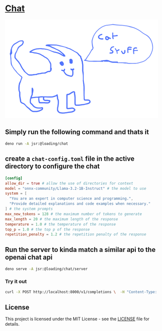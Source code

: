 # [Chat](https://jsr.io/@loading/chat)

![chat](./assets/chat.svg)

## Simply run the following command and thats it

```sh
deno run -A jsr:@loading/chat
```

## create a `chat-config.toml` file in the active directory to configure the chat

```toml
[config]
allow_dir = true # allow the use of directories for context
model = "onnx-community/Llama-3.2-1B-Instruct" # the model to use
system = [
  "You are an expert in computer science and programming.",
  "Provide detailed explanations and code examples when necessary."
] # the system prompts
max_new_tokens = 128 # the maximum number of tokens to generate
max_length = 20 # the maximum length of the response
temperature = 1.0 # the temperature of the response
top_p = 1.0 # the top p of the response
repetition_penalty = 1.2 # the repetition penalty of the response
```

## Run the server to kinda match a similar api to the openai chat api

```sh
deno serve -A jsr:@loading/chat/server
```

### Try it out

```sh
curl -X POST http://localhost:8000/v1/completions \  -H "Content-Type: application/json" \  -d '{    "prompt": "Once upon a time",    "max_tokens": 50,    "temperature": 0.7  }'
```

## License

This project is licensed under the MIT License - see the [LICENSE](LICENSE) file
for details.
